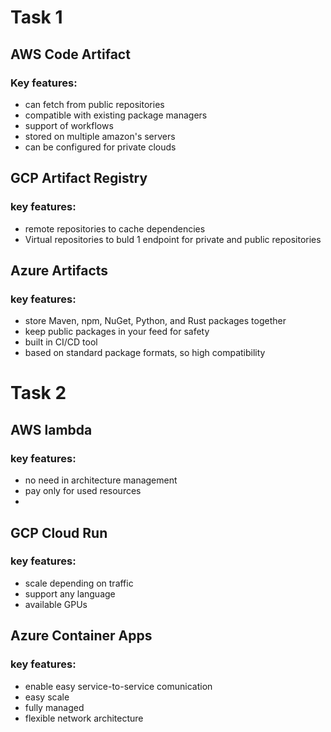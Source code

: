 # Task 1

## AWS Code Artifact

### Key features:

- can fetch from public repositories
- compatible with existing package managers
- support of workflows
- stored on multiple amazon's servers
- can be configured for private clouds

## GCP Artifact Registry

### key features:

- remote repositories to cache dependencies
- Virtual repositories to buld 1 endpoint for private and public repositories


## Azure Artifacts 

### key features:

- store Maven, npm, NuGet, Python, and Rust packages together
- keep public packages in your feed for safety
- built in CI/CD tool
- based on standard package formats, so high compatibility

# Task 2

## AWS lambda

### key features:

- no need in architecture management
- pay only for used resources
- 

## GCP Cloud Run

### key features:

- scale depending on traffic
- support any language
- available GPUs

## Azure Container Apps 

### key features:

- enable easy service-to-service comunication
- easy scale
- fully managed
- flexible network architecture